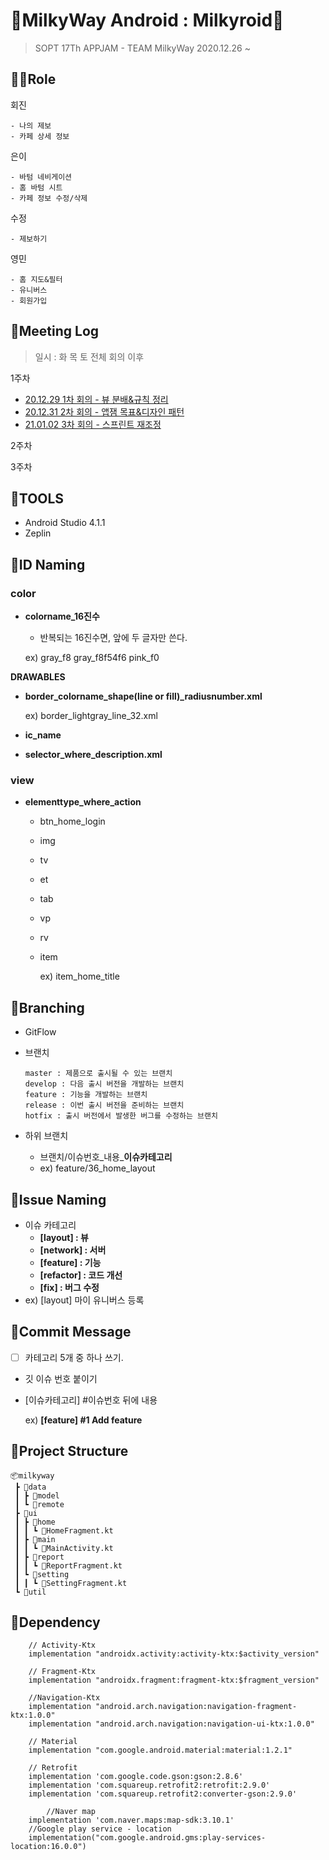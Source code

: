 # 🥛MilkyWay Android : Milkyroid🥛

> SOPT 17Th APPJAM - TEAM MilkyWay
2020.12.26 ~

## 🤹‍♀️Role

회진

```
- 나의 제보
- 카페 상세 정보
```

은이

```
- 바텀 네비게이션
- 홈 바텀 시트
- 카페 정보 수정/삭제
```

수정

```
- 제보하기
```

영민

```
- 홈 지도&필터
- 유니버스
- 회원가입
```

## 🎫Meeting Log

> 일시 : 화 목 토 전체 회의 이후

1주차 

- [20.12.29 1차 회의 - 뷰 분배&규칙 정리](https://github.com/MilkyOnOurWay/Milkyroid/wiki/%5B20201229%5D-Milkyroid-1%EC%B0%A8-%ED%9A%8C%EC%9D%98)
- [20.12.31 2차 회의 - 앱잼 목표&디자인 패턴](https://github.com/MilkyOnOurWay/Milkyroid/wiki/%5B20201231%5D-Milkyroid-2%EC%B0%A8-%ED%9A%8C%EC%9D%98)
- [21.01.02 3차 회의 - 스프린트 재조정](https://github.com/MilkyOnOurWay/Milkyroid/wiki/%5B20210102%5D-Milkyroid-3%EC%B0%A8-%ED%9A%8C%EC%9D%98)

2주차

3주차

## 🔧TOOLS

- Android Studio 4.1.1
- Zeplin

## 🎠ID Naming

### **color**

- **colorname_16진수**
    - 반복되는 16진수면, 앞에 두 글자만 쓴다.

    ex) gray_f8   gray_f8f54f6    pink_f0

**DRAWABLES**

- **border_colorname_shape(line or fill)_radiusnumber.xml**

    ex) border_lightgray_line_32.xml

- **ic_name**
- **selector_where_description.xml**

### view

- **elementtype_where_action**
    - btn_home_login
    - img
    - tv
    - et
    - tab
    - vp
    - rv
    - item

        ex) item_home_title

## 🧶Branching

- GitFlow
- 브랜치

    ```
    master : 제품으로 출시될 수 있는 브랜치
    develop : 다음 출시 버전을 개발하는 브랜치
    feature : 기능을 개발하는 브랜치
    release : 이번 출시 버전을 준비하는 브랜치
    hotfix : 출시 버전에서 발생한 버그를 수정하는 브랜치
    ```

- 하위 브랜치
    - 브랜치/이슈번호_내용_**이슈카테고리**
    - ex) feature/36_home_layout

## 💫Issue Naming

- 이슈 카테고리
    - **[layout] : 뷰**
    - **[network] : 서버**
    - **[feature] :  기능**
    - **[refactor] : 코드 개선**
    - **[fix] : 버그 수정**
- ex) [layout] 마이 유니버스 등록

## 💬Commit Message

- [    ] 카테고리 5개 중 하나 쓰기.
- 깃 이슈 번호 붙이기
- [이슈카테고리] #이슈번호 뒤에 내용

    ex)  **[feature] #1  Add feature** 

## 🎪Project Structure

```
📦milkyway
 ┣ 📂data
 ┃ ┣ 📂model
 ┃ ┗ 📂remote
 ┣ 📂ui
 ┃ ┣ 📂home
 ┃ ┃ ┗ 📜HomeFragment.kt
 ┃ ┣ 📂main
 ┃ ┃ ┗ 📜MainActivity.kt
 ┃ ┣ 📂report
 ┃ ┃ ┗ 📜ReportFragment.kt
 ┃ ┗ 📂setting
 ┃ ┃ ┗ 📜SettingFragment.kt
 ┗ 📂util
```

## 🎢Dependency

```
    // Activity-Ktx
    implementation "androidx.activity:activity-ktx:$activity_version"

    // Fragment-Ktx
    implementation "androidx.fragment:fragment-ktx:$fragment_version"

    //Navigation-Ktx
    implementation "android.arch.navigation:navigation-fragment-ktx:1.0.0"
    implementation "android.arch.navigation:navigation-ui-ktx:1.0.0"

    // Material
    implementation "com.google.android.material:material:1.2.1"

    // Retrofit
    implementation 'com.google.code.gson:gson:2.8.6'
    implementation 'com.squareup.retrofit2:retrofit:2.9.0'
    implementation 'com.squareup.retrofit2:converter-gson:2.9.0'

		//Naver map
    implementation 'com.naver.maps:map-sdk:3.10.1'
    //Google play service - location
    implementation("com.google.android.gms:play-services-location:16.0.0")

```

###
